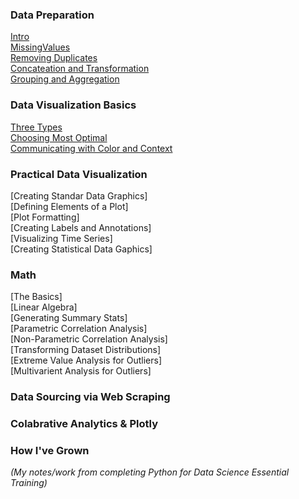 ### Data Preparation
[Intro](src/IntroToDataScience.py)<br />
[MissingValues](src/MissingValues.py)<br />
[Removing Duplicates](src/RemovingDuplicates.py)<br />
[Concateation and Transformation](src/ConcatNTransform.py)<br />
[Grouping and Aggregation](src/GroupingAgg.py)<br />

### Data Visualization Basics
[Three Types](src/TypesOfVisualizations.md)<br />
[Choosing Most Optimal](src/SelectingOptimalDataGraphics.md)<br />
[Communicating with Color and Context](src/CommunicatingColorContext.md)<br />
### Practical Data Visualization
[Creating Standar Data Graphics]<br />
[Defining Elements of a Plot]<br />
[Plot Formatting]<br />
[Creating Labels and Annotations]<br />
[Visualizing Time Series]<br />
[Creating Statistical Data Gaphics]<br />
### Math
[The Basics]<br />
[Linear Algebra]<br />
[Generating Summary Stats]<br />
[Parametric Correlation Analysis]<br />
[Non-Parametric Correlation Analysis]<br />
[Transforming Dataset Distributions]<br />
[Extreme Value Analysis for Outliers]<br />
[Multivarient Analysis for Outliers]<br />
### Data Sourcing via Web Scraping
### Colabrative Analytics & Plotly
### How I've Grown
*(My notes/work from completing Python for Data Science Essential Training)*
